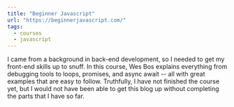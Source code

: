 ```yaml
---
title: "Beginner Javascript"
url: "https://beginnerjavascript.com/"
tags:
  - courses
  - javascript
---
```


I came from a background in back-end development, so I needed to get my front-end skills up to snuff. In this course, Wes Bos explains everything from debugging tools to loops, promises, and async await -- all with great examples that are easy to follow. Truthfully, I have not finished the course yet, but I would not have been able to get this blog up without completing the parts that I have so far.
